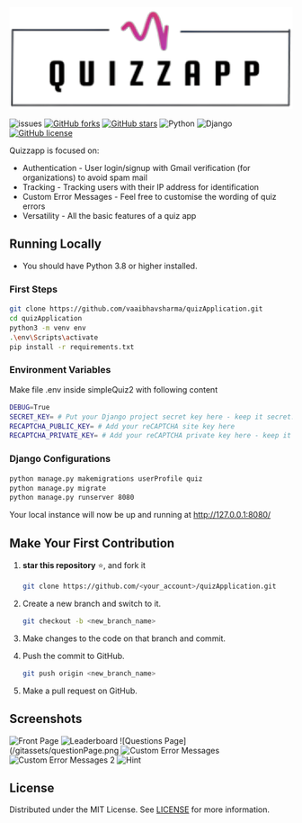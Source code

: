 ![QuizzApp](/gitassets/logo.png)

![issues](https://img.shields.io/github/issues/vaaibhavsharma/quizApplication?style=flat-square)
[![GitHub forks](https://img.shields.io/github/forks/vaaibhavsharma/quizApplication)](https://github.com/vaaibhavsharma/quizApplication/network?style=flat-square)
[![GitHub stars](https://img.shields.io/github/stars/vaaibhavsharma/quizApplication)](https://github.com/vaaibhavsharma/quizApplication/stargazers?style=flat-square)
![Python](https://img.shields.io/badge/python-v3.8+-blue.svg?style=flat-square&logo=python)
![Django](https://img.shields.io/badge/Django-3.2.15-blue?style=flat-square&logo=django)
[![GitHub license](https://img.shields.io/github/license/vaaibhavsharma/quizApplication)](https://github.com/vaaibhavsharma/quizApplication/blob/main/LICENSE?style=flat-square)

Quizzapp is focused on:

- Authentication - User login/signup with Gmail verification (for organizations) to avoid spam mail
- Tracking - Tracking users with their IP address for identification
- Custom Error Messages - Feel free to customise the wording of quiz errors
- Versatility - All the basic features of a quiz app

## Running Locally

- You should have Python 3.8 or higher installed.

### First Steps

```sh
git clone https://github.com/vaaibhavsharma/quizApplication.git
cd quizApplication
python3 -m venv env
.\env\Scripts\activate
pip install -r requirements.txt
```

### Environment Variables

Make file .env inside simpleQuiz2 with following content

```sh
DEBUG=True
SECRET_KEY= # Put your Django project secret key here - keep it secret!
RECAPTCHA_PUBLIC_KEY= # Add your reCAPTCHA site key here
RECAPTCHA_PRIVATE_KEY= # Add your reCAPTCHA private key here - keep it secret too!
```

### Django Configurations

```sh
python manage.py makemigrations userProfile quiz
python manage.py migrate
python manage.py runserver 8080
```

Your local instance will now be up and running at http://127.0.0.1:8080/

## Make Your First Contribution

1. **star this repository** ⭐, and fork it
   ```sh
   git clone https://github.com/<your_account>/quizApplication.git
   ```
2. Create a new branch and switch to it.

   ```sh
   git checkout -b <new_branch_name>
   ```

3. Make changes to the code on that branch and commit.
4. Push the commit to GitHub.

   ```sh
   git push origin <new_branch_name>
   ```

5. Make a pull request on GitHub.

## Screenshots

![Front Page](/gitassets/frontPage.jpeg)
![Leaderboard](/gitassets/leaderboardPage.png)
![Questions Page](/gitassets/questionPage.png
![Custom Error Messages](/gitassets/customError.png)
![Custom Error Messages 2](/gitassets/customError2.png)
![Hint](/gitassets/customHint.png)

## License

Distributed under the MIT License. See [LICENSE](/LICENSE) for more information.
